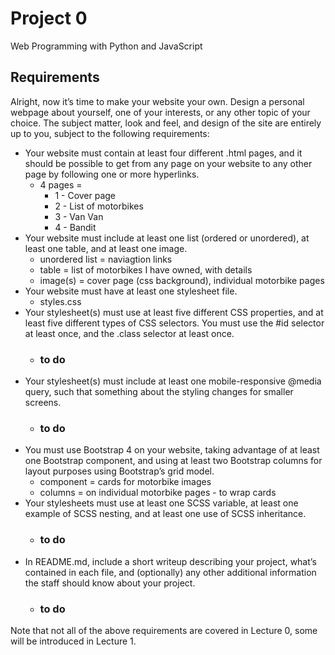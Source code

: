 # Project 0

Web Programming with Python and JavaScript

## Requirements

Alright, now it’s time to make your website your own. Design a personal webpage about yourself, one of your interests, or any other topic of your choice. The subject matter, look and feel, and design of the site are entirely up to you, subject to the following requirements:

- Your website must contain at least four different .html pages, and it should be possible to get from any page on your website to any other page by following one or more hyperlinks.
  - 4 pages =
    - 1 - Cover page
    - 2 - List of motorbikes
    - 3 - Van Van
    - 4 - Bandit
- Your website must include at least one list (ordered or unordered), at least one table, and at least one image.
  - unordered list = naviagtion links
  - table = list of motorbikes I have owned, with details
  - image(s) = cover page (css background), individual motorbike pages
- Your website must have at least one stylesheet file.
  - styles.css
- Your stylesheet(s) must use at least five different CSS properties, and at least five different types of CSS selectors. You must use the #id selector at least once, and the .class selector at least once.
  - ### to do ###
- Your stylesheet(s) must include at least one mobile-responsive @media query, such that something about the styling changes for smaller screens.
  - ### to do ###
- You must use Bootstrap 4 on your website, taking advantage of at least one Bootstrap component, and using at least two Bootstrap columns for layout purposes using Bootstrap’s grid model.
  - component = cards for motorbike images
  - columns = on individual motorbike pages - to wrap cards
- Your stylesheets must use at least one SCSS variable, at least one example of SCSS nesting, and at least one use of SCSS inheritance.
  - ### to do ###
- In README.md, include a short writeup describing your project, what’s contained in each file, and (optionally) any other additional information the staff should know about your project.
  - ### to do ###

Note that not all of the above requirements are covered in Lecture 0, some will be introduced in Lecture 1.
